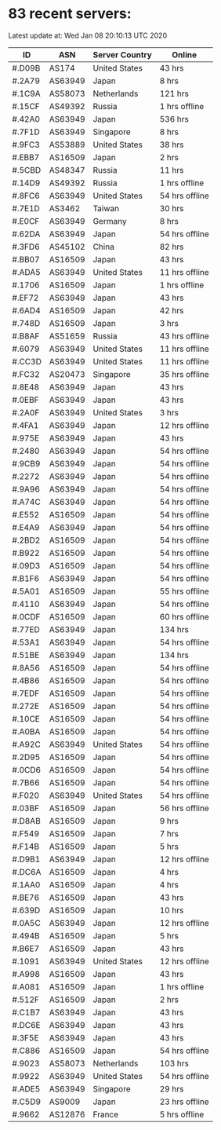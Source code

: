 # 83 recent servers:

Latest update at: Wed Jan 08 20:10:13 UTC 2020

| ID | ASN | Server Country | Online |
| -- | --- | -------------- | ------ |
| #.D09B | AS174 | United States | 43 hrs |
| #.2A79 | AS63949 | Japan | 8 hrs |
| #.1C9A | AS58073 | Netherlands | 121 hrs |
| #.15CF | AS49392 | Russia | 1 hrs offline |
| #.42A0 | AS63949 | Japan | 536 hrs |
| #.7F1D | AS63949 | Singapore | 8 hrs |
| #.9FC3 | AS53889 | United States | 38 hrs |
| #.EBB7 | AS16509 | Japan | 2 hrs |
| #.5CBD | AS48347 | Russia | 11 hrs |
| #.14D9 | AS49392 | Russia | 1 hrs offline |
| #.8FC6 | AS63949 | United States | 54 hrs offline |
| #.7E1D | AS3462 | Taiwan | 30 hrs |
| #.E0CF | AS63949 | Germany | 8 hrs |
| #.62DA | AS63949 | Japan | 54 hrs offline |
| #.3FD6 | AS45102 | China | 82 hrs |
| #.BB07 | AS16509 | Japan | 43 hrs |
| #.ADA5 | AS63949 | United States | 11 hrs offline |
| #.1706 | AS16509 | Japan | 1 hrs offline |
| #.EF72 | AS63949 | Japan | 43 hrs |
| #.6AD4 | AS16509 | Japan | 42 hrs |
| #.748D | AS16509 | Japan | 3 hrs |
| #.B8AF | AS51659 | Russia | 43 hrs offline |
| #.6079 | AS63949 | United States | 11 hrs offline |
| #.CC3D | AS63949 | United States | 11 hrs offline |
| #.FC32 | AS20473 | Singapore | 35 hrs offline |
| #.8E48 | AS63949 | Japan | 43 hrs |
| #.0EBF | AS63949 | Japan | 43 hrs |
| #.2A0F | AS63949 | United States | 3 hrs |
| #.4FA1 | AS63949 | Japan | 12 hrs offline |
| #.975E | AS63949 | Japan | 43 hrs |
| #.2480 | AS63949 | Japan | 54 hrs offline |
| #.9CB9 | AS63949 | Japan | 54 hrs offline |
| #.2272 | AS63949 | Japan | 54 hrs offline |
| #.9A96 | AS63949 | Japan | 54 hrs offline |
| #.A74C | AS63949 | Japan | 54 hrs offline |
| #.E552 | AS16509 | Japan | 54 hrs offline |
| #.E4A9 | AS63949 | Japan | 54 hrs offline |
| #.2BD2 | AS16509 | Japan | 54 hrs offline |
| #.B922 | AS16509 | Japan | 54 hrs offline |
| #.09D3 | AS16509 | Japan | 54 hrs offline |
| #.B1F6 | AS63949 | Japan | 54 hrs offline |
| #.5A01 | AS16509 | Japan | 55 hrs offline |
| #.4110 | AS63949 | Japan | 54 hrs offline |
| #.0CDF | AS16509 | Japan | 60 hrs offline |
| #.77ED | AS63949 | Japan | 134 hrs |
| #.53A1 | AS63949 | Japan | 54 hrs offline |
| #.51BE | AS63949 | Japan | 134 hrs |
| #.8A56 | AS16509 | Japan | 54 hrs offline |
| #.4B86 | AS16509 | Japan | 54 hrs offline |
| #.7EDF | AS16509 | Japan | 54 hrs offline |
| #.272E | AS16509 | Japan | 54 hrs offline |
| #.10CE | AS16509 | Japan | 54 hrs offline |
| #.A0BA | AS16509 | Japan | 54 hrs offline |
| #.A92C | AS63949 | United States | 54 hrs offline |
| #.2D95 | AS16509 | Japan | 54 hrs offline |
| #.0CD6 | AS16509 | Japan | 54 hrs offline |
| #.7B66 | AS16509 | Japan | 54 hrs offline |
| #.F020 | AS63949 | United States | 54 hrs offline |
| #.03BF | AS16509 | Japan | 56 hrs offline |
| #.D8AB | AS16509 | Japan | 9 hrs |
| #.F549 | AS16509 | Japan | 7 hrs |
| #.F14B | AS16509 | Japan | 5 hrs |
| #.D9B1 | AS63949 | Japan | 12 hrs offline |
| #.DC6A | AS16509 | Japan | 4 hrs |
| #.1AA0 | AS16509 | Japan | 4 hrs |
| #.BE76 | AS16509 | Japan | 43 hrs |
| #.639D | AS16509 | Japan | 10 hrs |
| #.0A5C | AS63949 | Japan | 12 hrs offline |
| #.494B | AS16509 | Japan | 5 hrs |
| #.B6E7 | AS16509 | Japan | 43 hrs |
| #.1091 | AS63949 | United States | 12 hrs offline |
| #.A998 | AS16509 | Japan | 43 hrs |
| #.A081 | AS16509 | Japan | 1 hrs offline |
| #.512F | AS16509 | Japan | 2 hrs |
| #.C1B7 | AS63949 | Japan | 43 hrs |
| #.DC6E | AS63949 | Japan | 43 hrs |
| #.3F5E | AS63949 | Japan | 43 hrs |
| #.C886 | AS16509 | Japan | 54 hrs offline |
| #.9023 | AS58073 | Netherlands | 103 hrs |
| #.9922 | AS63949 | United States | 54 hrs offline |
| #.ADE5 | AS63949 | Singapore | 29 hrs |
| #.C5D9 | AS9009 | Japan | 23 hrs offline |
| #.9662 | AS12876 | France | 5 hrs offline |

